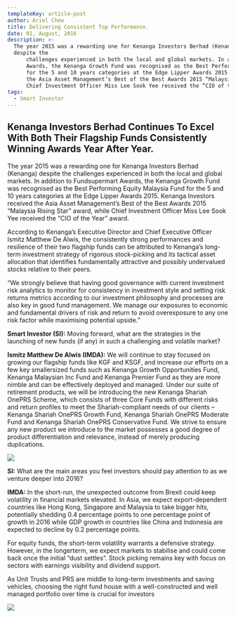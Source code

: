 ```yaml
---
templateKey: article-post
author: Ariel Chew
title: Delivering Consistent Top Performance.
date: 01, August, 2016
description: >-
  The year 2015 was a rewarding one for Kenanga Investors Berhad (Kenanga)
  despite the
      challenges experienced in both the local and global markets. In addition to Fundsupermart
      Awards, the Kenanga Growth Fund was recognised as the Best Performing Equity Malaysia Fund
      for the 5 and 10 years categories at the Edge Lipper Awards 2015. Kenanga Investors received
      the Asia Asset Management’s Best of the Best Awards 2015 “Malaysia Rising Star” award, while
      Chief Investment Officer Miss Lee Sook Yee received the “CIO of the Year” award.
tags:
  - Smart Investor
---
```

<h2>Kenanga Investors Berhad Continues To Excel With Both Their
    Flagship Funds Consistently Winning Awards Year After Year.</h2>

<p>The year 2015 was a rewarding one for Kenanga Investors Berhad (Kenanga) despite the
    challenges experienced in both the local and global markets. In addition to Fundsupermart
    Awards, the Kenanga Growth Fund was recognised as the Best Performing Equity Malaysia Fund
    for the 5 and 10 years categories at the Edge Lipper Awards 2015. Kenanga Investors received
    the Asia Asset Management’s Best of the Best Awards 2015 “Malaysia Rising Star” award, while
    Chief Investment Officer Miss Lee Sook Yee received the “CIO of the Year” award.</p>

<p>According to Kenanga’s Executive Director and Chief Executive Officer Ismitz Matthew De Alwis,
    the consistently strong performances and resilience of their two flagship funds can be attributed
    to Kenanga’s long-term investment strategy of rigorous stock-picking and its tactical asset
    allocation that identifies fundamentally attractive and possibly undervalued stocks relative to their
    peers.</p>
  
<p>“We strongly believe that having good governance with current investment risk analytics to
    monitor for consistency in investment style and setting risk returns metrics according to our
    investment philosophy and processes are also key in good fund management. We manage our
    exposures to economic and fundamental drivers of risk and return to avoid overexposure to any
    one risk factor while maximising potential upside.”</p>

<p><b>Smart Investor (SI):</b> Moving forward, what are the
    strategies in the launching of new funds (if any) in
    such a challenging and volatile market?</p>

<p><b>Ismitz Matthew De Alwis (IMDA):</b>  We will continue to
    stay focused on growing our flagship funds like KGF and
    KSGF, and increase our efforts on a few key smallersized funds such as Kenanga Growth Opportunities Fund,
    Kenanga Malaysian Inc Fund and Kenanga Premier Fund
    as they are more nimble and can be effectively deployed
    and managed. Under our suite of retirement products, we
    will be introducing the new Kenanga Shariah OnePRS
    Scheme, which consists of three Core Funds with different
    risks and return profiles to meet the Shariah-compliant
    needs of our clients – Kenanga Shariah OnePRS Growth Fund, Kenanga Shariah OnePRS
    Moderate Fund and Kenanga Shariah OnePRS Conservative Fund. We strive to ensure any new
    product we introduce to the market possesses a good degree of product differentiation and
    relevance, instead of merely producing duplications.</p>

![](/img/2016-08-01-smart-investor-delivering-consistent-top-performance-1.png)

<p><b>SI:</b> What are the main areas you feel investors should pay attention to as we venture
    deeper into 2016? </p>

<p><b>IMDA:</b> In the short-run, the unexpected outcome from Brexit could keep volatility in financial
    markets elevated. In Asia, we expect export-dependent countries like Hong Kong, Singapore and
    Malaysia to take bigger hits, potentially shedding 0.4 percentage points to one percentage point
    of growth in 2016 while GDP growth in countries like China and Indonesia are expected to
    decline by 0.2 percentage points. </p>

<p>For equity funds, the short-term volatility warrants a defensive strategy. However, in the longerterm, we expect markets to stabilise and could come back once the initial “dust settles”. Stock
    picking remains key with focus on sectors with earnings visibility and dividend support.</p>

<p>As Unit Trusts and PRS are middle to long-term investments and saving vehicles, choosing the
    right fund house with a well-constructed and well managed portfolio over time is crucial for
    investors</p>

![](/img/2016-08-01-smart-investor-delivering-consistent-top-performance-2.png)